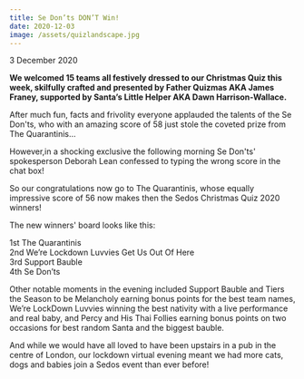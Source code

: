 ```yaml
---
title: Se Don’ts DON’T Win!
date: 2020-12-03
image: /assets/quizlandscape.jpg
---
```

3 December 2020

**We welcomed 15 teams all festively dressed to our Christmas Quiz this week, skilfully crafted and presented by Father Quizmas AKA James Franey, supported by Santa’s Little Helper AKA Dawn Harrison-Wallace.**

After much fun, facts and frivolity everyone applauded the talents of the Se Don'ts, who with an amazing score of 58 just stole the coveted prize from The Quarantinis…

However,in a shocking exclusive the following morning Se Don'ts' spokesperson Deborah Lean confessed to typing the wrong score in the chat box!

So our congratulations now go to The Quarantinis, whose equally impressive score of 56 now makes then the Sedos Christmas Quiz 2020 winners!

The new winners' board looks like this:

1st The Quarantinis\
2nd We’re Lockdown Luvvies Get Us Out Of Here\
3rd Support Bauble\
4th Se Don’ts 

Other notable moments in the evening included Support Bauble and Tiers the Season to be Melancholy earning bonus points for the best team names, We’re LockDown Luvvies winning the best nativity with a live performance and real baby, and Percy and His Thai Follies earning bonus points on two occasions for best random Santa and the biggest bauble.

And while we would have all loved to have been upstairs in a pub in the centre of London, our lockdown virtual evening meant we had more cats, dogs and babies join a Sedos event than ever before!